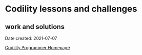 # Codility lessons and challenges
## work and solutions

Date created: 2021-07-07

[Codility Programmer Homepage](https://app.codility.com/programmers/)
